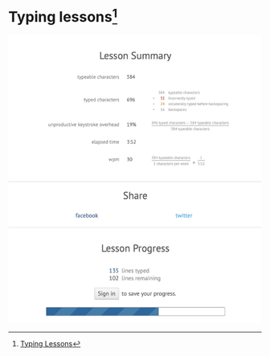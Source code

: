 # Typing lessons[^1]

![typing lessons](../img/type.jpg)

[^1]: [Typing Lessons](https://typing.io)
